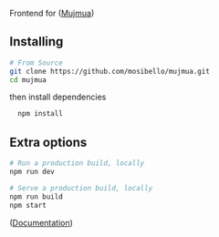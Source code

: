 Frontend for ([Mujmua](https://mujmua.vercel.app/))

## Installing

```bash
# From Source
git clone https://github.com/mosibello/mujmua.git
cd mujmua
```

then install dependencies

```bash
  npm install
```

## Extra options

```bash
# Run a production build, locally
npm run dev

# Serve a production build, locally
npm run build
npm start
```

([Documentation](https://docs.google.com/document/d/1z4Y-stDDcnbYT8MuxLGdPm9iD4iPU0cl6HKTUm25k00/edit?usp=sharing))
